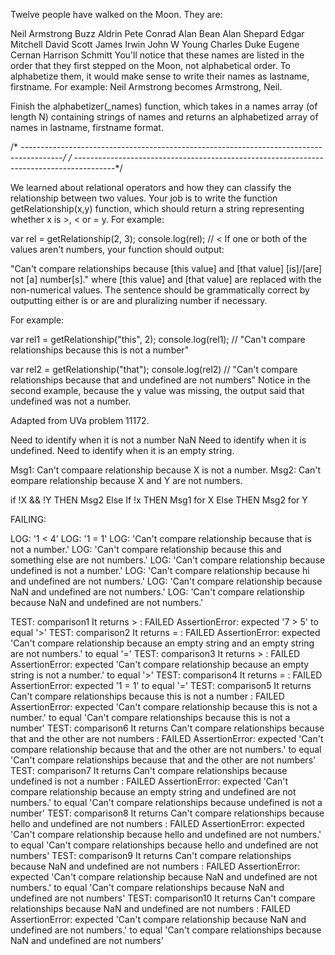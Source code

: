Twelve people have walked on the Moon. They are:

Neil Armstrong
Buzz Aldrin
Pete Conrad
Alan Bean
Alan Shepard
Edgar Mitchell
David Scott
James Irwin
John W Young
Charles Duke
Eugene Cernan
Harrison Schmitt
You'll notice that these names are listed in the order that they first stepped on the Moon, not alphabetical order. To alphabetize them, it would make sense to write their names as lastname, firstname. For example: Neil Armstrong becomes Armstrong, Neil.

Finish the alphabetizer(_names) function, which takes in a names array (of length N) containing strings of names and returns an alphabetized array of names in lastname, firstname format.


/* ----------------------------------------------------------------------------------------*/
/* ----------------------------------------------------------------------------------------*/

We learned about relational operators and how they can classify the relationship between two values. Your job is to write the function getRelationship(x,y) function, which should return a string representing whether x is >, < or = y. For example:

var rel = getRelationship(2, 3);
console.log(rel); // <
If one or both of the values aren't numbers, your function should output:

"Can't compare relationships because [this value] and [that value] [is]/[are] not [a] number[s]."
where [this value] and [that value] are replaced with the non-numerical values. The sentence should be grammatically correct by outputting either is or are and pluralizing number if necessary.

For example:

var rel1 = getRelationship("this", 2);
console.log(rel1); // "Can't compare relationships because this is not a number"

var rel2 = getRelationship("that");
console.log(rel2) // "Can't compare relationships because that and undefined are not numbers"
Notice in the second example, because the y value was missing, the output said that undefined was not a number.

Adapted from UVa problem 11172.

Need to identify when it is not a number NaN
Need to identify when it is undefined.
Need to identify when it is an empty string.


Msg1: Can't compaare relationship because X is not a number.
Msg2: Can't eompare relationship because X and Y are not numbers.


if !X && !Y THEN Msg2
	Else If !x THEN Msg1 for X
	Else THEN Msg2 for Y


FAILING:

LOG: '1 < 4'
LOG: '1 = 1'
LOG: 'Can't compare relationship because that is not a number.'
LOG: 'Can't compare relationship because this and  something else are not numbers.'
LOG: 'Can't compare relationship because undefined is not a number.'
LOG: 'Can't compare relationship because hi and undefined are not numbers.'
LOG: 'Can't compare relationship because NaN and undefined are not numbers.'
LOG: 'Can't compare relationship because NaN and undefined are not numbers.'



TEST: comparison1 
It returns > :  FAILED
AssertionError: expected '7 > 5' to equal '>'
TEST: comparison2 
It returns = :  FAILED
AssertionError: expected 'Can\'t compare relationship because an empty string and an empty string are not numbers.' to equal '='
TEST: comparison3 
It returns > :  FAILED
AssertionError: expected 'Can\'t compare relationship because an empty string is not a number.' to equal '>'
TEST: comparison4 
It returns = :  FAILED
AssertionError: expected '1 = 1' to equal '='
TEST: comparison5 
It returns Can't compare relationships because this is not a number :  FAILED
AssertionError: expected 'Can\'t compare relationship because this is not a number.' to equal 'Can\'t compare relationships because this is not a number'
TEST: comparison6 
It returns Can't compare relationships because that and the other are not numbers :  FAILED
AssertionError: expected 'Can\'t compare relationship because that and the other are not numbers.' to equal 'Can\'t compare relationships because that and the other are not numbers'
TEST: comparison7 
It returns Can't compare relationships because undefined is not a number :  FAILED
AssertionError: expected 'Can\'t compare relationship because an empty string and undefined are not numbers.' to equal 'Can\'t compare relationships because undefined is not a number'
TEST: comparison8 
It returns Can't compare relationships because hello and undefined are not numbers :  FAILED
AssertionError: expected 'Can\'t compare relationship because hello and undefined are not numbers.' to equal 'Can\'t compare relationships because hello and undefined are not numbers'
TEST: comparison9 
It returns Can't compare relationships because NaN and undefined are not numbers :  FAILED
AssertionError: expected 'Can\'t compare relationship because NaN and undefined are not numbers.' to equal 'Can\'t compare relationships because NaN and undefined are not numbers'
TEST: comparison10 
It returns Can't compare relationships because NaN and undefined are not numbers :  FAILED
AssertionError: expected 'Can\'t compare relationship because NaN and undefined are not numbers.' to equal 'Can\'t compare relationships because NaN and undefined are not numbers'
